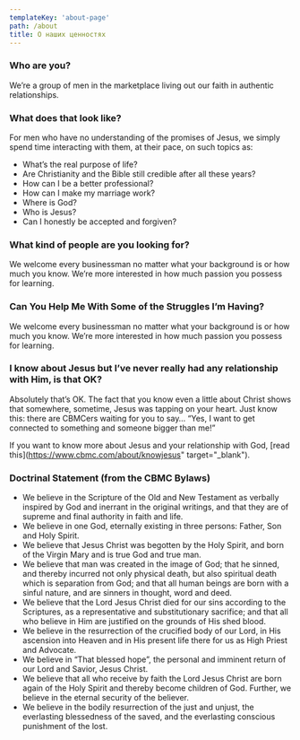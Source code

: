 ```yaml
---
templateKey: 'about-page'
path: /about
title: О наших ценностях
---
```

### Who are you?
We’re a group of men in the marketplace living out our faith in authentic relationships.

### What does that look like?
For men who have no understanding of the promises of Jesus, we simply spend time interacting with them, at their pace, on such topics as:

* 	What’s the real purpose of life?
* 	Are Christianity and the Bible still credible after all these years?
* 	How can I be a better professional?
* 	How can I make my marriage work?
* 	Where is God?
* 	Who is Jesus?
* 	Can I honestly be accepted and forgiven?

### What kind of people are you looking for?
We welcome every businessman no matter what your background is or how much you know. We’re more interested in how much passion you possess for learning.

### Can You Help Me With Some of the Struggles I’m Having?
We welcome every businessman no matter what your background is or how much you know. We’re more interested in how much passion you possess for learning.

### I know about Jesus but I’ve never really had any relationship with Him, is that OK?
Absolutely that’s OK. The fact that you know even a little about Christ shows that somewhere, sometime, Jesus was tapping on your heart. Just know this: there are CBMCers waiting for you to say… “Yes, I want to get connected to something and someone bigger than me!”

If you want to know more about Jesus and your relationship with God, [read this](https://www.cbmc.com/about/knowjesus" target="_blank").

### Doctrinal Statement (from the CBMC Bylaws)
*   We believe in the Scripture of the Old and New Testament as verbally inspired by God and inerrant in the original writings, and that they are of supreme and final authority in faith and life.
* 	We believe in one God, eternally existing in three persons: Father, Son and Holy Spirit.
* 	We believe that Jesus Christ was begotten by the Holy Spirit, and born of the Virgin Mary and is true God and true man.
*   We believe that man was created in the image of God; that he sinned, and thereby incurred not only physical death, but also spiritual death which is separation from God; and that all human beings are born with a sinful nature, and are sinners in thought, word and deed.
* 	We believe that the Lord Jesus Christ died for our sins according to the Scriptures, as a representative and substitutionary sacrifice; and that all who believe in Him are justified on the grounds of His shed blood.
* 	We believe in the resurrection of the crucified body of our Lord, in His ascension into Heaven and in His present life there for us as High Priest and Advocate.
* 	We believe in “That blessed hope”, the personal and imminent return of our Lord and Savior, Jesus Christ.
* 	We believe that all who receive by faith the Lord Jesus Christ are born again of the Holy Spirit and thereby become children of God. Further, we believe in the eternal security of the believer.
* 	We believe in the bodily resurrection of the just and unjust, the everlasting blessedness of the saved, and the everlasting conscious punishment of the lost.
